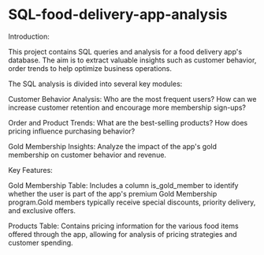 # SQL-food-delivery-app-analysis
Introduction:

This project contains SQL queries and analysis for a food delivery app's database. The aim is to extract valuable insights such as customer behavior, order trends to help optimize business operations.

The SQL analysis is divided into several key modules:

Customer Behavior Analysis: Who are the most frequent users? How can we increase customer retention and encourage more membership sign-ups?

Order and Product Trends: What are the best-selling products? How does pricing influence purchasing behavior?

Gold Membership Insights: Analyze the impact of the app's gold membership on customer behavior and revenue.

Key Features:

Gold Membership Table: Includes a column is_gold_member to identify whether the user is part of the app's premium Gold Membership program.Gold members typically receive special discounts, priority delivery, and exclusive offers.

Products Table: Contains pricing information for the various food items offered through the app, allowing for analysis of pricing strategies and customer spending.

